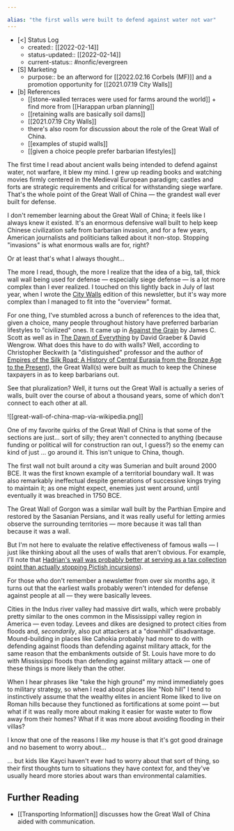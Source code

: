 ```yaml
---

alias: "the first walls were built to defend against water not war"
---
```


- [<] Status Log
	-  created:: [[2022-02-14]]
	- status-updated:: [[2022-02-14]]
	- current-status:: #nonfic/evergreen 
- [S] Marketing
	- purpose:: be an afterword for [[2022.02.16 Corbels (MF)]] and a promotion opportunity for [[2021.07.19 City Walls]]
- [b] References
	- [[stone-walled terraces were used for farms around the world]] + find more from [[Harappan urban planning]]
	- [[retaining walls are basically soil dams]]
	- [[2021.07.19 City Walls]]
	- there's also room for discussion about the role of the Great Wall of China. 
	- [[examples of stupid walls]]
	- [[given a choice people prefer barbarian lifestyles]]

The first time I read about ancient walls being intended to defend against water, not warfare, it blew my mind. I grew up reading books and watching movies firmly centered in the Medieval European paradigm; castles and forts are strategic requirements and critical for withstanding siege warfare. That's the whole point of the Great Wall of China — the grandest wall ever built for defense. 

I don't remember learning about the Great Wall of China; it feels like I always knew it existed. It's an enormous defensive wall built to help keep Chinese civilization safe from barbarian invasion, and for a few years, American journalists and politicians talked about it non-stop. Stopping "invasions" is what enormous walls are for, right?

Or at least that's what I always thought...

The more I read, though, the more I realize that the idea of a big, tall, thick wall wall being used for defense — especially siege defense — is a lot more complex than I ever realized. I touched on this lightly back in July of last year, when I wrote the [City Walls](https://newsletter.eleanorkonik.com/city-walls/) edition of this newsletter, but it's way more complex than I managed to fit into the "overview" format. 

For one thing, I've stumbled across a bunch of references to the idea that, given a choice, many people throughout history have preferred barbarian lifestyles to "civilized" ones. It came up in [Against the Grain](https://yalebooks.yale.edu/book/9780300182910/against-grain) by James C. Scott as well as in [The Dawn of Everything](https://us.macmillan.com/books/9780374157357/thedawnofeverything) by David Graeber & David Wengrow. What does this have to do with walls? Well, according to Christopher Beckwith (a "distinguished" professor and the author of [Empires of the Silk Road: A History of Central Eurasia from the Bronze Age to the Present](https://press.princeton.edu/books/paperback/9780691150345/empires-of-the-silk-road)),  the Great Wall(s) were built as much to keep the Chinese taxpayers in as to keep barbarians out. 

See that pluralization? Well, it turns out the Great Wall is actually a series of walls, built over the course of about a thousand years, some of which don't connect to each other at all. 

![[great-wall-of-china-map-via-wikipedia.png]]

One of my favorite quirks of the Great Wall of China is that some of the sections are just... sort of silly; they aren't connected to anything (because funding or political will for construction ran out, I guess?) so the enemy can kind of just ... go around it. This isn't unique to China, though. 

The first wall not built around a city was Sumerian and built around 2000 BCE. It was the first known example of a territorial boundary wall. It was also remarkably ineffectual despite generations of successive kings trying to maintain it; as one might expect, enemies just went around, until eventually it was breached in 1750 BCE. 

The Great Wall of Gorgon was a similar wall built by the Parthian Empire and restored by the Sasanian Persians, and it was really useful for letting armies observe the surrounding territories — more because it was tall than because it was a wall.  

But I'm not here to evaluate the relative effectiveness of famous walls — I just like thinking about all the uses of walls that aren't obvious. For example, I'll note that [Hadrian's wall was probably better at serving as a tax collection point than actually stopping Pictish incursions](https://www.smithsonianmag.com/history/fears-fueled-ancient-border-wall-180963025/)). 

For those who don't remember a newsletter from over six months ago, it turns out that the earliest walls probably weren't intended for defense against people at all — they were basically levees. 

Cities in the Indus river valley had massive dirt walls, which were probably pretty similar to the ones common in the Mississippi valley region in America — even today. Levees and dikes are designed to protect cities from floods and, _secondarily_, also put attackers at a "downhill" disadvantage. Mound-building in places like Cahokia probably had more to do with defending against floods than defending against military attack, for the same reason that the embankments outside of St. Louis have more to do with Mississippi floods than defending against military attack — one of these things is more likely than the other. 

When I hear phrases like "take the high ground" my mind immediately goes to military strategy, so when I read about places like "Nob hill" I tend to instinctively assume that the wealthy elites in ancient Rome liked to live on Roman hills because they functioned as fortifications at some point — but what if it was really more about making it easier for waste water to flow away from their homes? What if it was more about avoiding flooding in their villas? 

I know that one of the reasons I like _my_ house is that it's got good drainage and no basement to worry about... 

... but kids like Kayci haven't ever had to worry about that sort of thing, so their first thoughts turn to situations they have context for, and they've usually heard more stories about wars than environmental calamities. 


## Further Reading

* [[Transporting Information]] discusses how the Great Wall of China aided with communication. 